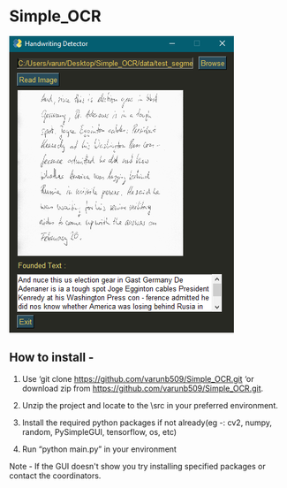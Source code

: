 # Simple_OCR


![Sample Output](https://github.com/varunb509/Simple_OCR/blob/master/sample/output.png)


## How to install -

1)	Use ‘git clone https://github.com/varunb509/Simple_OCR.git ‘or download zip from https://github.com/varunb509/Simple_OCR.git.

2)	Unzip the project and locate to the \src in your preferred environment.

3)	Install the required python packages if not already(eg -: cv2, numpy, random, PySimpleGUI, tensorflow, os, etc)

4)	Run “python main.py” in your environment 

Note - If the GUI doesn't show you try installing specified packages or contact the coordinators.


